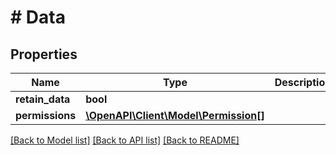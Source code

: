 # # Data

## Properties

Name | Type | Description | Notes
------------ | ------------- | ------------- | -------------
**retain_data** | **bool** |  |
**permissions** | [**\OpenAPI\Client\Model\Permission[]**](Permission.md) |  |

[[Back to Model list]](../../README.md#models) [[Back to API list]](../../README.md#endpoints) [[Back to README]](../../README.md)
